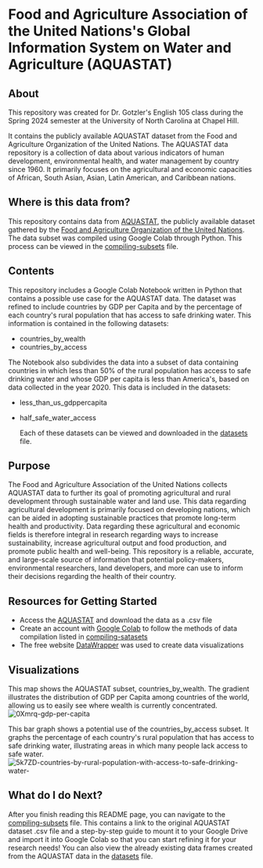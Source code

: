 # Food and Agriculture Association of the United Nations's Global Information System on Water and Agriculture (AQUASTAT)
## About
This repository was created for Dr. Gotzler's English 105 class during the Spring 2024 semester at the University of North Carolina at Chapel Hill. 

It contains the publicly available AQUASTAT dataset from the Food and Agriculture Organization of the United Nations. The AQUASTAT data repository is a collection of data about various indicators of human development, environmental health, and water management by country since 1960. It primarily focuses on the agricultural and economic capacities of African, South Asian, Asian, Latin American, and Caribbean nations. 
## Where is this data from?
This  repository contains data from [AQUASTAT](https://data.apps.fao.org/aquastat/?lang=en), the publicly available dataset gathered by the [Food and Agriculture Organization of the United Nations](https://www.fao.org/aquastat/en/). 
The data subset was compiled using Google Colab through Python. This process can be viewed in the [compiling-subsets](https://github.com/margaretmead/AQUASTAT-DATA/blob/main/compiling-subsets) file.


## Contents
This repository includes a Google Colab Notebook written in Python that contains a possible use case for the AQUASTAT data. The dataset was refined to include countries by GDP per Capita and by the percentage of each country's rural population that has access to safe drinking water. This information is contained in the following datasets:
* countries_by_wealth
* countries_by_access

The Notebook also subdivides the data into a subset of data containing countries in which less than 50% of the rural population has access to safe drinking water and whose GDP per capita is less than America's, based on data collected in the year 2020. This data is included in the datasets:
* less_than_us_gdppercapita
* half_safe_water_access

  Each of these datasets can be viewed and downloaded in the [datasets](https://github.com/margaretmead/AQUASTAT-DATA/tree/main/datasets) file. 

## Purpose
The Food and Agriculture Association of the United Nations collects AQUASTAT data to further its goal of promoting agricultural and rural development through sustainable water and land use. This data regarding agricultural development is primarily focused on developing nations, which can be aided in adopting sustainable practices that promote long-term health and productivity. Data regarding these agricultural and economic fields is therefore integral in research regarding ways to increase sustainability, increase agricultural output and food production, and promote public health and well-being. This repository is a reliable, accurate, and large-scale source of information that potential policy-makers, environmental researchers, land developers, and more can use to inform their decisions regarding the health of their country.

## Resources for Getting Started
* Access the [AQUASTAT](https://data.apps.fao.org/aquastat/?lang=en) and download the data as a .csv file
* Create an account with [Google Colab](https://colab.google/notebooks/) to follow the methods of data compilation listed in [compiling-satasets](https://github.com/margaretmead/AQUASTAT-DATA/blob/main/compiling-subsets)
* The free website [DataWrapper](https://www.datawrapper.de/) was used to create data visualizations

## Visualizations
This map shows the AQUASTAT subset, countries_by_wealth. The gradient illustrates the distribution of GDP per Capita among countries of the world, allowing us to easily see where wealth is currently concentrated. 
![0Xmrq-gdp-per-capita](https://github.com/margaretmead/AQUASTAT-DATA/assets/156699907/c3a48ef0-7fd5-4f59-88e7-4e4407718ee5)


This bar graph shows a potential use of the countries_by_access subset. It graphs the percentage of each country's rural population that has access to safe drinking water, illustrating areas in which many people lack access to safe water.
![5k7ZD-countries-by-rural-population-with-access-to-safe-drinking-water-](https://github.com/margaretmead/AQUASTAT-DATA/assets/156699907/4d547169-e521-4bd7-81e8-eff8e4285a96)



## What do I do Next?
After you finish reading this README page, you can navigate to the [compiling-subsets](https://github.com/margaretmead/AQUASTAT-DATA/blob/main/compiling-subsets) file. This contains a link to the original AQUASTAT dataset .csv file and a step-by-step guide to mount it to your Google Drive and import it into Google Colab so that you can start refining it for your research needs! You can also view the already existing data frames created from the AQUASTAT data in the [datasets](https://github.com/margaretmead/AQUASTAT-DATA/tree/main/datasets) file. 
